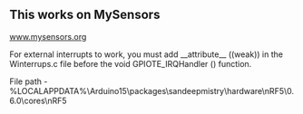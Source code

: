 ## This works on MySensors

www.mysensors.org

For external interrupts to work, you must add \_\_attribute\_\_ ((weak)) in the Winterrups.c file before the void GPIOTE_IRQHandler () function.

File path - %LOCALAPPDATA%\Arduino15\packages\sandeepmistry\hardware\nRF5\0.6.0\cores\nRF5
